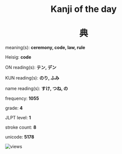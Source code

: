 <h1 align="center">Kanji of the day</h1>
<h1 align="center">典</h1>
<p align="left">meaning(s): <b>ceremony, code, law, rule</b></p>
<p align="left">Heisig: <b>code</b></p>
<p align="left">ON reading(s): <b>テン, デン</b></p>
<p align="left">KUN reading(s): <b>のり, ふみ</b></p>
<p align="left">name reading(s): <b>すけ, つね, の</b></p>
<p align="left">frequency: <b>1055</b></p>
<p align="left">grade: <b>4</b></p>
<p align="left">JLPT level: <b>1</b></p>
<p align="left">stroke count: <b>8</b></p>
<p align="left">unicode: <b>5178</b></p>
<p align="left"><img src="https://komarev.com/ghpvc/?username=tristanwagner-kanjioftheday&label=Views&color=0e75b6&style=flat" alt="views"/></p>
